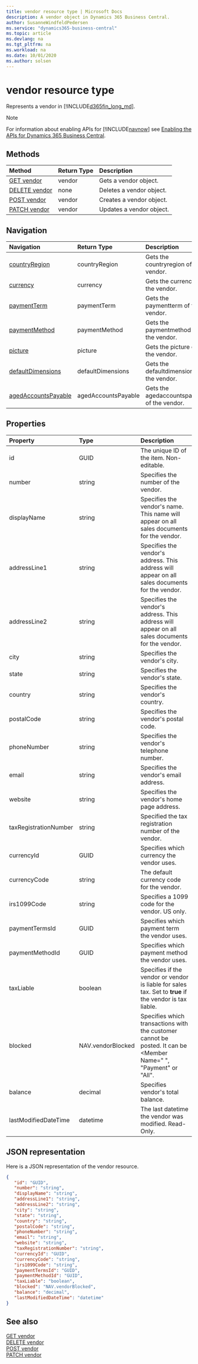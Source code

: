 ```yaml
---
title: vendor resource type | Microsoft Docs
description: A vendor object in Dynamics 365 Business Central.
author: SusanneWindfeldPedersen
ms.service: "dynamics365-business-central"
ms.topic: article
ms.devlang: na
ms.tgt_pltfrm: na
ms.workload: na
ms.date: 10/01/2020
ms.author: solsen
---
```


# vendor resource type
Represents a vendor in [!INCLUDE[d365fin_long_md](../../includes/d365fin_long_md.md)].

> [!NOTE]  
> For information about enabling APIs for [!INCLUDE[navnow](../../includes/navnow_md.md)] see [Enabling the APIs for Dynamics 365 Business Central](../enabling-apis-for-dynamics-nav.md).

## Methods
| Method | Return Type|Description |
|:--------------------|:-----------|:-------------------------|
|[GET vendor](../api/dynamics_vendor_Get.md)|vendor|Gets a vendor object.|
|[DELETE vendor](../api/dynamics_vendor_Delete.md)|none|Deletes a vendor object.|
|[POST vendor](../api/dynamics_vendor_Create.md)|vendor|Creates a vendor object.|
|[PATCH vendor](../api/dynamics_vendor_Update.md)|vendor|Updates a vendor object.|

## Navigation

| Navigation |Return Type| Description |    
|:----------|:----------|:-----------------|
|[countryRegion](dynamics_countryregion.md)|countryRegion |Gets the countryregion of the vendor.|
|[currency](dynamics_currency.md)|currency |Gets the currency of the vendor.|
|[paymentTerm](dynamics_paymentterm.md)|paymentTerm |Gets the paymentterm of the vendor.|
|[paymentMethod](dynamics_paymentmethod.md)|paymentMethod |Gets the paymentmethod of the vendor.|
|[picture](dynamics_picture.md)|picture |Gets the picture of the vendor.|
|[defaultDimensions](dynamics_defaultdimensions.md)|defaultDimensions |Gets the defaultdimensions of the vendor.|
|[agedAccountsPayable](dynamics_agedaccountspayable.md)|agedAccountsPayable |Gets the agedaccountspayable of the vendor.|


## Properties

| Property           | Type   |Description     |
|:-------------------|:-------|:---------------|
|id|GUID|The unique ID of the item. Non-editable.|
|number|string|Specifies the number of the vendor.|
|displayName|string|Specifies the vendor's name. This name will appear on all sales documents for the vendor.|
|addressLine1|string|Specifies the vendor's address. This address will appear on all sales documents for the vendor.|
|addressLine2|string|Specifies the vendor's address. This address will appear on all sales documents for the vendor.|
|city|string|Specifies the vendor's city.|
|state|string|Specifies the vendor's state.|
|country|string|Specifies the vendor's country.|
|postalCode|string|Specifies the vendor's postal code.|
|phoneNumber|string|Specifies the vendor's telephone number.|
|email|string|Specifies the vendor's email address.|
|website|string|Specifies the vendor's home page address.|
|taxRegistrationNumber|string|Specified the tax registration number of the vendor.|
|currencyId|GUID|Specifies which currency the vendor uses.|
|currencyCode|string|The default currency code for the vendor.|
|irs1099Code|string|Specifies a 1099 code for the vendor. US only.|
|paymentTermsId|GUID|Specifies which payment term the vendor uses.|
|paymentMethodId|GUID|Specifies which payment method the vendor uses.|
|taxLiable|boolean|Specifies if the vendor or vendor is liable for sales tax. Set to **true** if the vendor is tax liable.|
|blocked|NAV.vendorBlocked|Specifies which transactions with the customer cannot be posted. It can be <Member Name=" ", "Payment" or "All".|
|balance|decimal|Specifies vendor's total balance.|
|lastModifiedDateTime|datetime|The last datetime the vendor was modified. Read-Only.|


## JSON representation

Here is a JSON representation of the vendor resource.


```json
{
   "id": "GUID",
   "number": "string",
   "displayName": "string",
   "addressLine1": "string",
   "addressLine2": "string",
   "city": "string",
   "state": "string",
   "country": "string",
   "postalCode": "string",
   "phoneNumber": "string",
   "email": "string",
   "website": "string",
   "taxRegistrationNumber": "string",
   "currencyId": "GUID",
   "currencyCode": "string",
   "irs1099Code": "string",
   "paymentTermsId": "GUID",
   "paymentMethodId": "GUID",
   "taxLiable": "boolean",
   "blocked": "NAV.vendorBlocked",
   "balance": "decimal",
   "lastModifiedDateTime": "datetime"
}
```
## See also

[GET vendor](../api/dynamics_vendor_Get.md)   
[DELETE vendor](../api/dynamics_vendor_Delete.md)   
[POST vendor](../api/dynamics_vendor_Create.md)   
[PATCH vendor](../api/dynamics_vendor_Update.md)   

